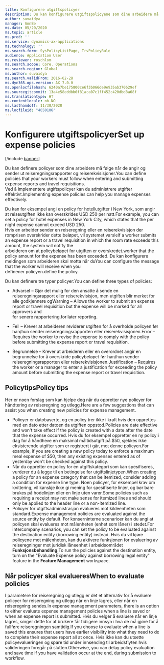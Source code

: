 ```yaml
---
title: Konfigurere utgiftspolicyer
description: Du kan konfigurere utgiftspolicyene som dine arbeidere må følge når de angir og sender ut reiseregningsrapporter og reiserekvisisjoner i Microsoft Dynamics 365 Finance.
author: suvaidya
manager: AnnBe
ms.date: 05/20/2020
ms.topic: article
ms.prod: ''
ms.service: dynamics-ax-applications
ms.technology: ''
ms.search.form: SysPolicyListPage, TrvPolicyRule
audience: Application User
ms.reviewer: roschlom
ms.search.scope: Core, Operations
ms.search.region: Global
ms.author: suvaidya
ms.search.validFrom: 2016-02-28
ms.dyn365.ops.version: AX 7.0.0
ms.openlocfilehash: 6240a7be175800ce6f3b066de9e935ab370629ef
ms.sourcegitcommit: 13a4e58eddbb0f81aca07c1ff452c420dbd8a68f
ms.translationtype: HT
ms.contentlocale: nb-NO
ms.lasthandoff: 11/30/2020
ms.locfileid: "4650106"
---
```

# <a name="set-up-expense-policies"></a><span data-ttu-id="d9c67-103">Konfigurere utgiftspolicyer</span><span class="sxs-lookup"><span data-stu-id="d9c67-103">Set up expense policies</span></span>

[!include [banner](../includes/banner.md)]

<span data-ttu-id="d9c67-104">Du kan definere policyer som dine arbeidere må følge når de angir og sender ut reiseregningsrapporter og reiserekvisisjoner.</span><span class="sxs-lookup"><span data-stu-id="d9c67-104">You can define policies that your workers must follow when entering and submitting expense reports and travel requisitions.</span></span>         
<span data-ttu-id="d9c67-105">Ved å implementere utgiftspolicyer kan du administrere utgifter effektivt.</span><span class="sxs-lookup"><span data-stu-id="d9c67-105">Implementing expense policies can help you manage expenses effectively.</span></span>         

<span data-ttu-id="d9c67-106">Du kan for eksempel angi en policy for hotellutgifter i New York, som angir at reiseutgiften ikke kan overskrides USD 250 per natt.</span><span class="sxs-lookup"><span data-stu-id="d9c67-106">For example, you can set a policy for hotel expenses in New York City, which states that the per night expense cannot exceed USD 250.</span></span>       
<span data-ttu-id="d9c67-107">Hvis en arbeider sender en reiseregning eller en reiserekvisisjon der romprisen overskrider dette beløpet, vil systemet varsle</span><span class="sxs-lookup"><span data-stu-id="d9c67-107">If a worker submits an expense report or a travel requisition in which the room rate exceeds this amount, the system will notify the</span></span>        
<span data-ttu-id="d9c67-108">arbeideren om at policybeløpet for utgiften er overskredet.</span><span class="sxs-lookup"><span data-stu-id="d9c67-108">worker that the policy amount for the expense has been exceeded.</span></span> <span data-ttu-id="d9c67-109">Du kan konfigurere meldingen som arbeideren skal motta når du</span><span class="sxs-lookup"><span data-stu-id="d9c67-109">You can configure the message that the worker will receive when you</span></span>        
<span data-ttu-id="d9c67-110">definener policyen.</span><span class="sxs-lookup"><span data-stu-id="d9c67-110">define the policy.</span></span>      
        
<span data-ttu-id="d9c67-111">Du kan definere tre typer policyer:</span><span class="sxs-lookup"><span data-stu-id="d9c67-111">You can define three types of policies:</span></span>         
        
- <span data-ttu-id="d9c67-112">Advarsel – Gjør det mulig for den ansatte å sende en reiseregningsrapport eller reiserekvisisjon, men utgiften blir merket for alle godkjennere og</span><span class="sxs-lookup"><span data-stu-id="d9c67-112">Warning – Allows the worker to submit an expense report or travel requisition but the expense will be marked for all approvers and</span></span>        
  <span data-ttu-id="d9c67-113">for senere rapportering.</span><span class="sxs-lookup"><span data-stu-id="d9c67-113">for later reporting.</span></span>        

- <span data-ttu-id="d9c67-114">Feil – Krever at arbeideren reviderer utgiften for å overholde policyen før han/hun sender reiseregningsrapporten eller reiserekvisisjonen.</span><span class="sxs-lookup"><span data-stu-id="d9c67-114">Error – Requires the worker to revise the expense to comply with the policy before submitting the expense report or travel requisition.</span></span>       
 
 - <span data-ttu-id="d9c67-115">Begrunnelse – Krever at arbeideren eller en overordnet angir en begrunnelse for å overskride policybeløpet før han/hun sender reiseregningsrapporten eller reiserekvisisjonen.</span><span class="sxs-lookup"><span data-stu-id="d9c67-115">Justification – Requires the worker or a manager to enter a justification for exceeding the policy amount before submitting the expense report or travel requisition.</span></span>        

## <a name="policy-tips"></a><span data-ttu-id="d9c67-116">Policytips</span><span class="sxs-lookup"><span data-stu-id="d9c67-116">Policy tips</span></span>
<span data-ttu-id="d9c67-117">Her er noen forslag som kan hjelpe deg når du oppretter nye policyer for håndtering av reiseregning og utlegg.</span><span class="sxs-lookup"><span data-stu-id="d9c67-117">Here are a few suggestions that can assist you when creating new policies for expense management.</span></span> 
* <span data-ttu-id="d9c67-118">Policyer er datobaserte, og en policy trer ikke i kraft hvis den opprettes med en dato etter datoen da utgiften oppstod.</span><span class="sxs-lookup"><span data-stu-id="d9c67-118">Policies are date effective and won't take effect if the policy is created with a date after the date that the expense occurred.</span></span> <span data-ttu-id="d9c67-119">Hvis du for eksempel oppretter en ny policy i dag for å håndheve en maksimal måltidsutgift på $50, sjekkes ikke eksisterende utgifter som er registrert i går, mot denne policyen.</span><span class="sxs-lookup"><span data-stu-id="d9c67-119">For example, if you are creating a new policy today to enforce a maximum meal expense of $50, then any existing expenses entered as of yesterday won't be checked against this policy.</span></span>
* <span data-ttu-id="d9c67-120">Når du oppretter en policy for en utgiftskategori som kan spesifiseres, vurderer du å legge til en betingelse for utgiftslinjetypen.</span><span class="sxs-lookup"><span data-stu-id="d9c67-120">When creating a policy for an expense category that can be itemized, consider adding a condition for expense line type.</span></span> <span data-ttu-id="d9c67-121">Noen policyer, for eksempel krav om kvittering, vil kanskje ikke gi mening for spesifiserte linjer, og bør bare brukes på hodelinjen eller en linje uten varer.</span><span class="sxs-lookup"><span data-stu-id="d9c67-121">Some policies such as requiring a receipt may not make sense for itemized lines and should only be applied to the header line or a non-itemized line.</span></span> 
* <span data-ttu-id="d9c67-122">Policyer for utgiftsadministrasjon evalueres mot kildeenheten som standard.</span><span class="sxs-lookup"><span data-stu-id="d9c67-122">Expense management policies are evaluated against the source entity by default.</span></span> <span data-ttu-id="d9c67-123">For konserninterne scenarioer kan du angi at policyen skal evalueres mot målenheten (enhet som låner) i stedet.</span><span class="sxs-lookup"><span data-stu-id="d9c67-123">For intercompany scenarios, you can set the policy to be evaluated against the destination entity (borrowing entity) instead.</span></span> <span data-ttu-id="d9c67-124">Hvis du vil kjøre policyene mot målenheten, kan du aktivere funksjonen for evaluering av reiseregninger mot juridisk låneenhet i arbeidsområdet **Funksjonsbehandling**.</span><span class="sxs-lookup"><span data-stu-id="d9c67-124">To run the policies against the destination entity, turn on the "Evaluate Expense policy against borrowing legal entity" feature in the **Feature Management** workspace.</span></span>

## <a name="when-to-evaluate-policies"></a><span data-ttu-id="d9c67-125">Når policyer skal evalueres</span><span class="sxs-lookup"><span data-stu-id="d9c67-125">When to evaluate policies</span></span>

<span data-ttu-id="d9c67-126">I parametere for reiseregning og utlegg er det et alternativ for å evaluere policyer for reiseregning og utlegg når en linje lagres, eller når en reiseregning sendes.</span><span class="sxs-lookup"><span data-stu-id="d9c67-126">In expense management parameters, there is an option to either evaluate expense management policies when a line is saved or when an expense report is submitted.</span></span> <span data-ttu-id="d9c67-127">Hvis du velger å evaluere når en linje lagres, sørger dette for at brukere får tidligere innsyn i hva de må gjøre for å fullføre reiseregningen samtidig.</span><span class="sxs-lookup"><span data-stu-id="d9c67-127">If you choose to evaluate when a line is saved this ensures that users have earlier visibility into what they need to do to complete their expense report all at once.</span></span> <span data-ttu-id="d9c67-128">Hvis ikke kan du utsette policyevalueringen og spare tid under innsending til arbeidsflyten hvis valideringen foregår på slutten.</span><span class="sxs-lookup"><span data-stu-id="d9c67-128">Otherwise, you can delay policy evaluation and save time if you have validation occur at the end, during submission to workflow.</span></span>
